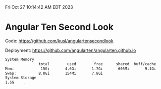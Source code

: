 Fri Oct 27 10:14:42 AM EDT 2023

# Angular Ten Second Look

Code: https://github.com/kusl/angulartensecondlook

Deployment: https://github.com/angularten/angularten.github.io

```bash
System Memory
               total        used        free      shared  buff/cache   available
Mem:            15Gi       4.6Gi       1.7Gi       605Mi       9.1Gi       9.7Gi
Swap:          8.0Gi       154Mi       7.8Gi
System Storage
1.6G	.
```
```bash

